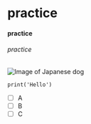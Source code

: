 # practice
#### practice
###### practice
![Image of Japanese dog](https://th.bing.com/th/id/R.326748c14fe4df44a0b9d975d5bb499c?rik=wchg4PaIK1Pgmw&riu=http%3a%2f%2fblogimg.goo.ne.jp%2fuser_image%2f20%2fc3%2faad3220fdb05a656f812fb8b66f73b48.jpg&ehk=%2bmsK4NHvGaaSNtGL%2bhiV59MO2lB4gVrpIfFCsfdSgc0%3d&risl=&pid=ImgRaw&r=0)
```
print('Hello')
```
- [ ] A
- [ ] B
- [ ] C
